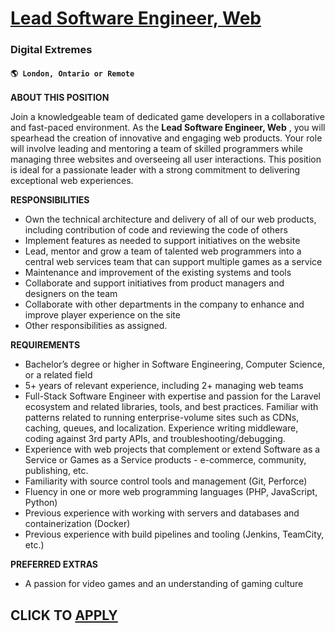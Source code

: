 # [Lead Software Engineer, Web](https://www.remotewlb.com/apply/lead-software-engineer-web-107645)  
### Digital Extremes  
#### `🌎 London, Ontario or Remote`  

**ABOUT THIS POSITION**

Join a knowledgeable team of dedicated game developers in a collaborative and fast-paced environment. As the **Lead Software Engineer, Web** , you will spearhead the creation of innovative and engaging web products. Your role will involve leading and mentoring a team of skilled programmers while managing three websites and overseeing all user interactions. This position is ideal for a passionate leader with a strong commitment to delivering exceptional web experiences.

**RESPONSIBILITIES**

  * Own the technical architecture and delivery of all of our web products, including contribution of code and reviewing the code of others
  * Implement features as needed to support initiatives on the website
  * Lead, mentor and grow a team of talented web programmers into a central web services team that can support multiple games as a service
  * Maintenance and improvement of the existing systems and tools
  * Collaborate and support initiatives from product managers and designers on the team
  * Collaborate with other departments in the company to enhance and improve player experience on the site
  * Other responsibilities as assigned.

**REQUIREMENTS**

  * Bachelor’s degree or higher in Software Engineering, Computer Science, or a related field
  * 5+ years of relevant experience, including 2+ managing web teams
  * Full-Stack Software Engineer with expertise and passion for the Laravel ecosystem and related libraries, tools, and best practices. Familiar with patterns related to running enterprise-volume sites such as CDNs, caching, queues, and localization. Experience writing middleware, coding against 3rd party APIs, and troubleshooting/debugging.
  * Experience with web projects that complement or extend Software as a Service or Games as a Service products - e-commerce, community, publishing, etc.
  * Familiarity with source control tools and management (Git, Perforce)
  * Fluency in one or more web programming languages (PHP, JavaScript, Python)
  * Previous experience with working with servers and databases and containerization (Docker)
  * Previous experience with build pipelines and tooling (Jenkins, TeamCity, etc.)

**PREFERRED EXTRAS**

  * A passion for video games and an understanding of gaming culture

  
## CLICK TO [APPLY](https://www.remotewlb.com/apply/lead-software-engineer-web-107645)


